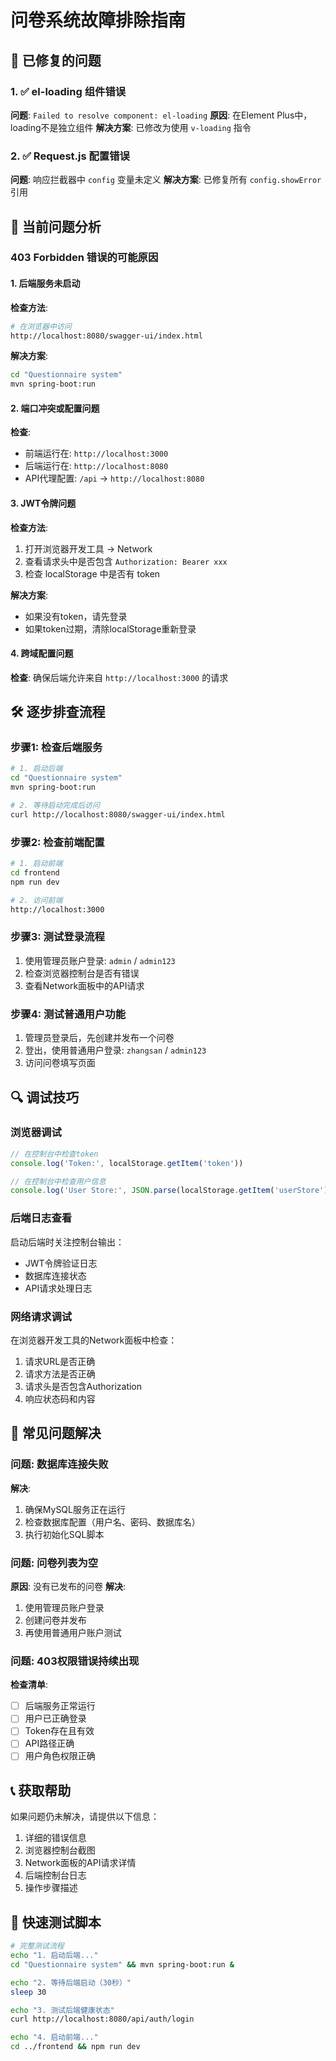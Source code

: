 # 问卷系统故障排除指南

## 🔧 已修复的问题

### 1. ✅ el-loading 组件错误
**问题**: `Failed to resolve component: el-loading`
**原因**: 在Element Plus中，loading不是独立组件
**解决方案**: 已修改为使用 `v-loading` 指令

### 2. ✅ Request.js 配置错误
**问题**: 响应拦截器中 `config` 变量未定义
**解决方案**: 已修复所有 `config.showError` 引用

## 🚨 当前问题分析

### 403 Forbidden 错误的可能原因

#### 1. 后端服务未启动
**检查方法**:
```bash
# 在浏览器中访问
http://localhost:8080/swagger-ui/index.html
```
**解决方案**:
```bash
cd "Questionnaire system"
mvn spring-boot:run
```

#### 2. 端口冲突或配置问题
**检查**:
- 前端运行在: `http://localhost:3000`
- 后端运行在: `http://localhost:8080`
- API代理配置: `/api` -> `http://localhost:8080`

#### 3. JWT令牌问题
**检查方法**:
1. 打开浏览器开发工具 → Network
2. 查看请求头中是否包含 `Authorization: Bearer xxx`
3. 检查 localStorage 中是否有 token

**解决方案**:
- 如果没有token，请先登录
- 如果token过期，清除localStorage重新登录

#### 4. 跨域配置问题
**检查**: 确保后端允许来自 `http://localhost:3000` 的请求

## 🛠️ 逐步排查流程

### 步骤1: 检查后端服务
```bash
# 1. 启动后端
cd "Questionnaire system"
mvn spring-boot:run

# 2. 等待启动完成后访问
curl http://localhost:8080/swagger-ui/index.html
```

### 步骤2: 检查前端配置
```bash
# 1. 启动前端
cd frontend
npm run dev

# 2. 访问前端
http://localhost:3000
```

### 步骤3: 测试登录流程
1. 使用管理员账户登录: `admin` / `admin123`
2. 检查浏览器控制台是否有错误
3. 查看Network面板中的API请求

### 步骤4: 测试普通用户功能
1. 管理员登录后，先创建并发布一个问卷
2. 登出，使用普通用户登录: `zhangsan` / `admin123`
3. 访问问卷填写页面

## 🔍 调试技巧

### 浏览器调试
```javascript
// 在控制台中检查token
console.log('Token:', localStorage.getItem('token'))

// 在控制台中检查用户信息
console.log('User Store:', JSON.parse(localStorage.getItem('userStore') || '{}'))
```

### 后端日志查看
启动后端时关注控制台输出：
- JWT令牌验证日志
- 数据库连接状态
- API请求处理日志

### 网络请求调试
在浏览器开发工具的Network面板中检查：
1. 请求URL是否正确
2. 请求方法是否正确
3. 请求头是否包含Authorization
4. 响应状态码和内容

## 🔧 常见问题解决

### 问题: 数据库连接失败
**解决**:
1. 确保MySQL服务正在运行
2. 检查数据库配置（用户名、密码、数据库名）
3. 执行初始化SQL脚本

### 问题: 问卷列表为空
**原因**: 没有已发布的问卷
**解决**:
1. 使用管理员账户登录
2. 创建问卷并发布
3. 再使用普通用户账户测试

### 问题: 403权限错误持续出现
**检查清单**:
- [ ] 后端服务正常运行
- [ ] 用户已正确登录
- [ ] Token存在且有效
- [ ] API路径正确
- [ ] 用户角色权限正确

## 📞 获取帮助

如果问题仍未解决，请提供以下信息：
1. 详细的错误信息
2. 浏览器控制台截图
3. Network面板的API请求详情
4. 后端控制台日志
5. 操作步骤描述

## 🎯 快速测试脚本

```bash
# 完整测试流程
echo "1. 启动后端..."
cd "Questionnaire system" && mvn spring-boot:run &

echo "2. 等待后端启动（30秒）"
sleep 30

echo "3. 测试后端健康状态"
curl http://localhost:8080/api/auth/login

echo "4. 启动前端..."
cd ../frontend && npm run dev
``` 